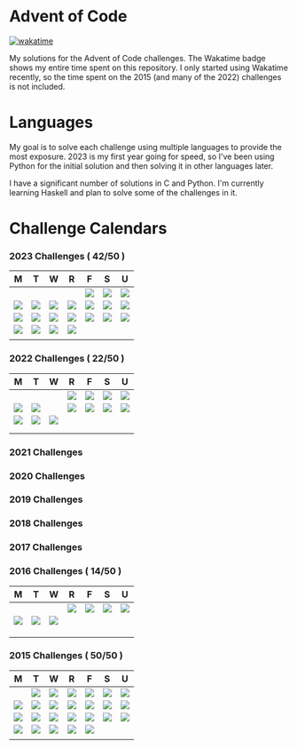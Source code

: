 # Advent of Code

[![wakatime](https://wakatime.com/badge/user/018c2398-15b4-48fa-922a-a730fce8bcbd/project/018c23e8-2162-4616-8a7e-281d01d40ea2.svg)](https://wakatime.com/badge/user/018c2398-15b4-48fa-922a-a730fce8bcbd/project/018c23e8-2162-4616-8a7e-281d01d40ea2)

My solutions for the Advent of Code challenges. The Wakatime badge shows my entire time spent on this repository. I only started using Wakatime recently, so the time spent on the 2015 (and many of the 2022) challenges is not included.

# Languages

My goal is to solve each challenge using multiple languages to provide the most exposure. 2023 is my first year going for speed, so I've been using Python for the initial solution and then solving it in other languages later.

I have a significant number of solutions in C and Python. I'm currently learning Haskell and plan to solve some of the challenges in it.

# Challenge Calendars

### 2023 Challenges ( 42/50 )

| M             | T             | W             | R             | F             | S             | U             |
| ------------- | ------------- | ------------- | ------------- | ------------- | ------------- | ------------- |
|               |               |               |               | ![](gold.ico) | ![](gold.ico) | ![](gold.ico) |
| ![](gold.ico) | ![](gold.ico) | ![](gold.ico) | ![](gold.ico) | ![](gold.ico) | ![](gold.ico) | ![](gold.ico) |
| ![](gold.ico) | ![](gold.ico) | ![](gold.ico) | ![](gold.ico) | ![](gold.ico) | ![](gold.ico) | ![](gold.ico) |
| ![](gold.ico) | ![](gold.ico) | ![](gold.ico) | ![](gold.ico) |               |               |               |
|               |               |               |               |               |               |               |

### 2022 Challenges ( 22/50 )

| M             | T             | W             | R             | F             | S             | U             |
| ------------- | ------------- | ------------- | ------------- | ------------- | ------------- | ------------- |
|               |               |               | ![](gold.ico) | ![](gold.ico) | ![](gold.ico) | ![](gold.ico) |
| ![](gold.ico) | ![](gold.ico) |               | ![](gold.ico) | ![](gold.ico) | ![](gold.ico) | ![](gold.ico) |
| ![](gold.ico) | ![](gold.ico) | ![](gold.ico) |               |               |               |               |
|               |               |               |               |               |               |               |
|               |               |               |               |               |               |               |

### 2021 Challenges

### 2020 Challenges

### 2019 Challenges

### 2018 Challenges

### 2017 Challenges

### 2016 Challenges ( 14/50 )

| M             | T             | W             | R             | F             | S             | U             |
| ------------- | ------------- | ------------- | ------------- | ------------- | ------------- | ------------- |
|               |               |               | ![](gold.ico) | ![](gold.ico) | ![](gold.ico) | ![](gold.ico) |
| ![](gold.ico) | ![](gold.ico) | ![](gold.ico) |               |               |               |               |
|               |               |               |               |               |               |               |
|               |               |               |               |               |               |               |
|               |               |               |               |               |               |               |

### 2015 Challenges ( 50/50 )

| M             | T             | W             | R             | F             | S             | U             |
| ------------- | ------------- | ------------- | ------------- | ------------- | ------------- | ------------- |
|               | ![](gold.ico) | ![](gold.ico) | ![](gold.ico) | ![](gold.ico) | ![](gold.ico) | ![](gold.ico) |
| ![](gold.ico) | ![](gold.ico) | ![](gold.ico) | ![](gold.ico) | ![](gold.ico) | ![](gold.ico) | ![](gold.ico) |
| ![](gold.ico) | ![](gold.ico) | ![](gold.ico) | ![](gold.ico) | ![](gold.ico) | ![](gold.ico) | ![](gold.ico) |
| ![](gold.ico) | ![](gold.ico) | ![](gold.ico) | ![](gold.ico) | ![](gold.ico) |               |               |
|               |               |               |               |               |               |               |

